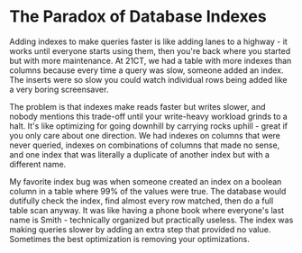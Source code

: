 ---
---
# The Paradox of Database Indexes

Adding indexes to make queries faster is like adding lanes to a highway - it works until everyone starts using them, then you're back where you started but with more maintenance. At 21CT, we had a table with more indexes than columns because every time a query was slow, someone added an index. The inserts were so slow you could watch individual rows being added like a very boring screensaver.

The problem is that indexes make reads faster but writes slower, and nobody mentions this trade-off until your write-heavy workload grinds to a halt. It's like optimizing for going downhill by carrying rocks uphill - great if you only care about one direction. We had indexes on columns that were never queried, indexes on combinations of columns that made no sense, and one index that was literally a duplicate of another index but with a different name.

My favorite index bug was when someone created an index on a boolean column in a table where 99% of the values were true. The database would dutifully check the index, find almost every row matched, then do a full table scan anyway. It was like having a phone book where everyone's last name is Smith - technically organized but practically useless. The index was making queries slower by adding an extra step that provided no value. Sometimes the best optimization is removing your optimizations.


